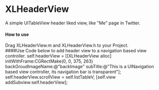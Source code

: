 # XLHeaderView
A simple UITableView header liked view, like "Me" page in Twitter.

#### How to use
Drag XLHeaderView.m and XLHeaderView.h to your Project.<br/>
####Use Code below to add header view to a navigation based view controller.
    self.headerView = [[XLHeaderView alloc] initWithFrame:CGRectMake(0, 0, 375, 263) backGroudImageName:@"backImage" subTitle:@"This is a UINavigation based view controller, its navigation bar is transparent"];
    self.headerView.scrollView = self.listTableV;
    [self.view addSubview:self.headerView];


